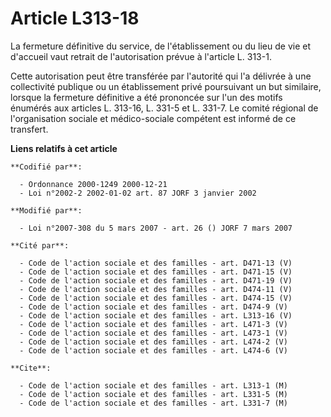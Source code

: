 # Article L313-18

La fermeture définitive du service, de l'établissement ou du lieu de vie et d'accueil vaut retrait de l'autorisation prévue à
l'article L. 313-1.

Cette autorisation peut être transférée par l'autorité qui l'a délivrée à une collectivité publique ou un établissement privé
poursuivant un but similaire, lorsque la fermeture définitive a été prononcée sur l'un des motifs énumérés aux articles L.
313-16, L. 331-5 et L. 331-7. Le comité régional de l'organisation sociale et médico-sociale compétent est informé de ce
transfert.

**Liens relatifs à cet article**

	**Codifié par**:

	  - Ordonnance 2000-1249 2000-12-21
	  - Loi n°2002-2 2002-01-02 art. 87 JORF 3 janvier 2002

	**Modifié par**:

	  - Loi n°2007-308 du 5 mars 2007 - art. 26 () JORF 7 mars 2007

	**Cité par**:

	  - Code de l'action sociale et des familles - art. D471-13 (V)
	  - Code de l'action sociale et des familles - art. D471-15 (V)
	  - Code de l'action sociale et des familles - art. D471-19 (V)
	  - Code de l'action sociale et des familles - art. D474-11 (V)
	  - Code de l'action sociale et des familles - art. D474-15 (V)
	  - Code de l'action sociale et des familles - art. D474-9 (V)
	  - Code de l'action sociale et des familles - art. L313-16 (V)
	  - Code de l'action sociale et des familles - art. L471-3 (V)
	  - Code de l'action sociale et des familles - art. L473-1 (V)
	  - Code de l'action sociale et des familles - art. L474-2 (V)
	  - Code de l'action sociale et des familles - art. L474-6 (V)

	**Cite**:

	  - Code de l'action sociale et des familles - art. L313-1 (M)
	  - Code de l'action sociale et des familles - art. L331-5 (M)
	  - Code de l'action sociale et des familles - art. L331-7 (M)
